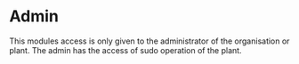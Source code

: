 # Admin

This modules access is only given to the administrator of the organisation or plant. The admin has the access of sudo operation of the plant.
